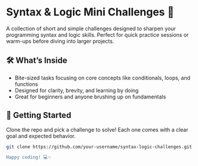# Syntax & Logic Mini Challenges 🧠

A collection of short and simple challenges designed to sharpen your programming syntax and logic skills. Perfect for quick practice sessions or warm-ups before diving into larger projects.

## 🛠 What’s Inside
- Bite-sized tasks focusing on core concepts like conditionals, loops, and functions
- Designed for clarity, brevity, and learning by doing
- Great for beginners and anyone brushing up on fundamentals

## 🚀 Getting Started
Clone the repo and pick a challenge to solve! Each one comes with a clear goal and expected behavior.

```bash
git clone https://github.com/your-username/syntax-logic-challenges.git'''

Happy coding! 💻✨
